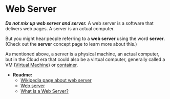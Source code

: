 # Web Server

***Do not mix up web server and server.***
A web server is a software that delivers web pages. A server is an actual computer.

But you might hear people referring to a **web server** using the word **server**. (Check out the **server** concept page to learn more about this.)

As mentioned above, a server is a physical machine, an actual computer, but in the Cloud era that could also be a virtual computer, generally called a VM ([Virtual Machine](https://en.m.wikipedia.org/wiki/Virtual_machine)) or [container](https://www.cio.com/article/247005/what-are-containers-and-why-do-you-need-them.html).

* **Readme:**
  - [Wikipedia page about web server](https://en.m.wikipedia.org/wiki/Web_server)
  - [Web server](https://developer.mozilla.org/en-US/docs/Learn/Common_questions/Web_mechanics/What_is_a_web_server)
  - [What is a Web Server?](https://developer.mozilla.org/en-US/docs/Learn/Common_questions/Web_mechanics/What_is_a_web_server)
